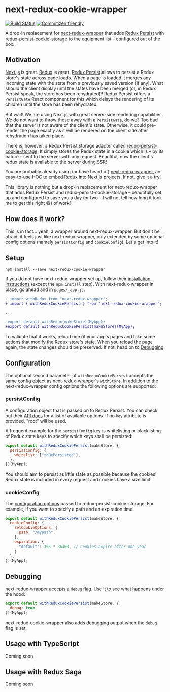 # next-redux-cookie-wrapper

[![Build Status](https://travis-ci.org/bjoluc/next-redux-cookie-wrapper.svg?branch=master)](https://travis-ci.org/bjoluc/next-redux-cookie-wrapper)
[![Commitizen friendly](https://img.shields.io/badge/commitizen-friendly-brightgreen.svg)](http://commitizen.github.io/cz-cli/)


A drop-in replacement for [next-redux-wrapper](https://github.com/kirill-konshin/next-redux-wrapper) that adds [Redux Persist](https://github.com/rt2zz/redux-persist) with [redux-persist-cookie-storage](https://github.com/abersager/redux-persist-cookie-storage) to the equipment list – configured out of the box.

## Motivation

[Next.js](https://nextjs.org/) is great.
[Redux](https://redux.js.org/) is great.
[Redux Persist](https://github.com/rt2zz/redux-persist) allows to persist a Redux store's state across page loads.
When a page is loaded it merges any incoming state with the state from a previously saved version (if any).
What should the client display until the states have been merged (or, in Redux Persist speak, the store has been rehydrated)?
Redux Persist offers a `PersistGate` React component for this which delays the rendering of its children until the store has been rehydrated.

But wait!
We are using Next.js with great server-side rendering capabilities.
We do not want to throw those away with a `PersistGate`, do we?
Too bad that the server is not aware of the client's state.
Otherwise, it could pre-render the page exactly as it will be rendered on the client side after rehydration has taken place.

There is, however, a Redux Persist storage adapter called [redux-persist-cookie-storage](https://github.com/abersager/redux-persist-cookie-storage).
It simply stores the Redux state in a cookie which is – by its nature – sent to the server with any request.
Beautiful, now the client's redux state is available to the server during SSR!

You are probably already using (or have heard of) [next-redux-wrapper](https://github.com/kirill-konshin/next-redux-wrapper), an easy-to-use HOC to embed Redux into Next.js projects.
If not, give it a try!

This library is nothing but a drop-in replacement for next-redux-wrapper that adds Redux Persist and redux-persist-cookie-storage – beautifully set up and configured to save you a day (or two – I will not tell how long it took me to get this right :smile:) of work!

## How does it work?

This is in fact... yeah, a wrapper around next-redux-wrapper.
But don't be afraid, it feels just like next-redux-wrapper, only extended by some optional config options (namely `persistConfig` and `cookieConfig`).
Let's get into it!

## Setup

```
npm install --save next-redux-cookie-wrapper
```

If you do not have next-redux-wrapper set up, follow their [installation instructions](https://github.com/kirill-konshin/next-redux-wrapper#installation) (except the `npm install` step).
With next-redux-wrapper in place, go ahead and in `pages/_app.js`:

```diff
- import withRedux from "next-redux-wrapper";
+ import { withReduxCookiePersist } from "next-redux-cookie-wrapper";

...

-export default withRedux(makeStore)(MyApp);
+export default withReduxCookiePersist(makeStore)(MyApp);
```

To validate that it works, reload one of your app's pages and take some actions that modify the Redux store's state.
When you reload the page again, the state changes should be preserved.
If not, head on to [Debugging](#debugging).

## Configuration

The optional second parameter of `withReduxCookiePersist` accepts the same [config object](https://github.com/kirill-konshin/next-redux-wrapper#how-it-works) as next-redux-wrapper's `withStore`.
In addition to the next-redux-wrapper config options the following options are supported:

### persistConfig

A configuration object that is passed on to Redux Persist.
You can check out their [API docs](https://github.com/rt2zz/redux-persist/blob/master/docs/api.md#type-persistconfig) for a list of available options.
If no `key` attribute is provided, "root" will be used.

A frequent example for the `persistConfig` key is whitelisting or blacklisting of Redux state keys to specify which keys shall be persisted:

```js
export default withReduxCookiePersist(makeStore, {
  persistConfig: {
    whitelist: ["toBePersisted"],
  },
})(MyApp);
```
You should aim to persist as little state as possible because the cookies' Redux state is included in every request and cookies have a size limit.

### cookieConfig

The [configuration options](https://github.com/abersager/redux-persist-cookie-storage#options) passed to redux-persist-cookie-storage.
For example, if you want to specify a path and an expiration time:

```js
export default withReduxCookiePersist(makeStore, {
  cookieConfig: {
    setCookieOptions: {
      path: "/mypath",
    },
    expiration: {
      "default": 365 * 86400, // Cookies expire after one year
    }
  },
})(MyApp);
```

## Debugging

next-redux-wrapper accepts a `debug` flag.
Use it to see what happens under the hood:

```js
export default withReduxCookiePersist(makeStore, {
  debug: true,
})(MyApp);
```

next-redux-cookie-wrapper also adds debugging output when the `debug` flag is set.

## Usage with TypeScript

Coming soon

## Usage with Redux Saga

Coming soon
